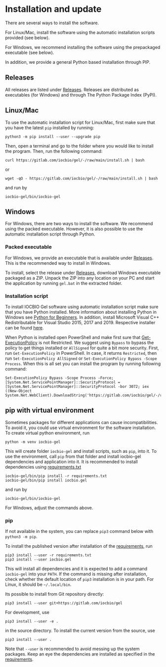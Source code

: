 # Installation and update

There are several ways to install the software.

For Linux/Mac, install the software using the automatic installation
scripts provided (see below).

For Windows, we recommend installing the software using the prepackaged executable (see below).

In addition, we provide a general Python based installation through PIP.

## Releases

All releases are listed under
[Releases](https://gitlab.com/iocbio/gel/-/releases). Releases are
distributed as executables (for Windows) and through The Python Package
Index (PyPI).

## Linux/Mac

To use the automatic installation script for Linux/Mac, first make sure that you have the
latest `pip` installed by running:

```
python3 -m pip install --user --upgrade pip
```

Then, open a terminal and go to the folder where you would like to install the program.
Then, run the following command:

```
curl https://gitlab.com/iocbio/gel/-/raw/main/install.sh | bash
```

or

```
wget -qO - https://gitlab.com/iocbio/gel/-/raw/main/install.sh | bash
```
and run by
```
iocbio-gel/bin/iocbio-gel
```

## Windows

For Windows, there are two ways to install the software. We recommend using the packed executable. However, it is also possible to use the automatic installation script through Python.

### Packed executable

For Windows, we provide an executable that is available under
[Releases](https://gitlab.com/iocbio/gel/-/releases). This is the
recommended way to install in Windows.

To install, select the release under
[Releases](https://gitlab.com/iocbio/gel/-/releases), download Windows
executable packaged as a ZIP. Unpack the ZIP into any location on your PC and
start the application by running `gel.bat` in the extracted folder.

### Installation script

To install IOCBIO Gel software using automatic installation script
make sure that you have Python installed. More information about
installing Python in Windows see [Python for
Beginners](https://docs.microsoft.com/en-us/windows/python/beginners).
In addition, install Microsoft Visual C++ Redistributable for Visual
Studio 2015, 2017 and 2019. Respective installer can be found
[here](https://docs.microsoft.com/en-US/cpp/windows/latest-supported-vc-redist?view=msvc-160).

When Python is installed open PowerShell and make first sure that
[Get-ExecutionPolicy](https://go.microsoft.com/fwlink/?LinkID=135170)
is not Restricted. We suggest using `Bypass` to bypass the policy to
get things installed or `AllSigned` for quite a bit more
security. First, run `Get-ExecutionPolicy` in PowerShell. In case, it
returns `Restricted`, then run `Set-ExecutionPolicy AllSigned` or
`Set-ExecutionPolicy Bypass -Scope Process`.  When this is all set you
can install the program by running following command:

```
Set-ExecutionPolicy Bypass -Scope Process -Force; [System.Net.ServicePointManager]::SecurityProtocol = [System.Net.ServicePointManager]::SecurityProtocol -bor 3072; iex ((New-Object System.Net.WebClient).DownloadString('https://gitlab.com/iocbio/gel/-/raw/main/install.ps1'))
```


## pip with virtual environment

Sometimes packages for different applications can cause
incompatibilities. To avoid it, you could use virtual environment for
the software installation. To create virtual python environment, run

```
python -m venv iocbio-gel
```

This will create folder `iocbio-gel` and install scripts, such as
`pip`, into it. To use the environment, call `pip` from that folder
and install iocbio-gel dependencies and application into it. It is
recommended to install dependencies using
[requirements.txt](https://gitlab.com/iocbio/gel/-/raw/main/requirements.txt)

```
iocbio-gel/bin/pip install -r requirements.txt
iocbio-gel/bin/pip install iocbio.gel
```
and run by
```
iocbio-gel/bin/iocbio-gel
```

For Windows, adjust the commands above.

### pip

If not available in the system, you can replace `pip3` command
below with `python3 -m pip`.

To install the published version after installation of the
[requirements](https://gitlab.com/iocbio/gel/-/raw/main/requirements.txt),
run

```
pip3 install --user -r requirements.txt
pip3 install --user iocbio.gel
```
This will install all dependencies and it is expected to add a command `iocbio-gel` into your `PATH`.
If the command is missing after installation, check whether the default location
of `pip3` installation is in your path. For Linux, it should be `~/.local/bin`.

Its possible to install from Git repository directly:
```
pip3 install --user git+https://gitlab.com/iocbio/gel
```

For development, use

```
pip3 install --user -e .
```

in the source directory. To install the current version from the source, use

```
pip3 install --user .
```

Note that `--user` is recommended to avoid messing up the system
packages. Keep an eye the dependencies are installed as specified in
the
[requirements](https://gitlab.com/iocbio/gel/-/raw/main/requirements.txt).

